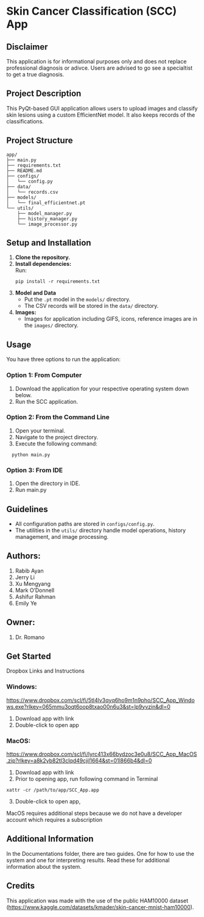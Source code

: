 # Skin Cancer Classification (SCC) App

## Disclaimer
This application is for informational purposes only and does not replace professional diagnosis or adivce. Users are advised to go see a specialtist to get a true diagnosis. 

## Project Description

This PyQt-based GUI application allows users to upload images and classify skin lesions using a custom EfficientNet model. It also keeps records of the classifications.

## Project Structure

```
app/
├── main.py
├── requirements.txt
├── README.md
├── configs/
│   └── config.py
├── data/
│   └── records.csv
├── models/
│   └── final_efficientnet.pt
└── utils/
    ├── model_manager.py
    ├── history_manager.py
    └── image_processor.py
```

## Setup and Installation

1. **Clone the repository.**
2. **Install dependencies:**  
   Run:
    ```
    pip install -r requirements.txt
    ```
3. **Model and Data**
   - Put the `.pt` model in the `models/` directory.
   - The CSV records will be stored in the `data/` directory.
4. **Images:**
   - Images for application including GIFS, icons, reference images are in the `images/` directory.

## Usage

You have three options to run the application:

### Option 1: From Computer
1. Download the application for your respective operating system down below.
2. Run the SCC application.

### Option 2: From the Command Line
1. Open your terminal.
2. Navigate to the project directory.
3. Execute the following command:
```
  python main.py
```

### Option 3: From IDE
1. Open the directory in IDE.
2. Run main.py

## Guidelines

- All configuration paths are stored in `configs/config.py`.
- The utilities in the `utils/` directory handle model operations, history management, and image processing.


## Authors:
1. Rabib Ayan​
2. Jerry Li​
3. Xu Mengyang​
4. Mark O’Donnell​
5. Ashifur Rahman​
6. Emily Ye

## Owner:
1. Dr. Romano

## Get Started
Dropbox Links and Instructions

### Windows: 
https://www.dropbox.com/scl/fi/5tl4lv3qyq6ho9m1n9pho/SCC_App_Windows.exe?rlkey=065mmu3oqt6oop8txao00n6u3&st=lp9yvzin&dl=0

1. Download app with link
2. Double-click to open app
 
### MacOS:
https://www.dropbox.com/scl/fi/lyrc413x66bydzoc3e0u8/SCC_App_MacOS.zip?rlkey=a8k2yb82tl3clqd49cjil1664&st=01l866b4&dl=0

1. Download app with link
2. Prior to opening app, run following command in Terminal
```
xattr -cr /path/to/app/SCC_App.app
```
3. Double-click to open app,

MacOS requires additional steps because we do not have a developer account which requires a subscription

## Additional Information
In the Documentations folder, there are two guides. One for how to use the system and one for interpreting results. Read these for additional information about the system.

## Credits
This application was made with the use of the public HAM10000 dataset (https://www.kaggle.com/datasets/kmader/skin-cancer-mnist-ham10000).
